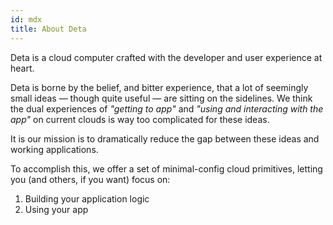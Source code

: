 ```yaml
---
id: mdx
title: About Deta
---
```


Deta is a cloud computer crafted with the developer and user experience at heart.

Deta is borne by the belief, and bitter experience, that a lot of seemingly small ideas &mdash; though quite useful &mdash; are sitting on the sidelines. We think the dual experiences of *"getting to app"* and *"using and interacting with the app"* on current clouds is way too complicated for these ideas.

It is our mission is to dramatically reduce the gap between these ideas and working applications.

To accomplish this, we offer a set of minimal-config cloud primitives, letting you (and others, if you want) focus on:

1. Building your application logic
2. Using your app